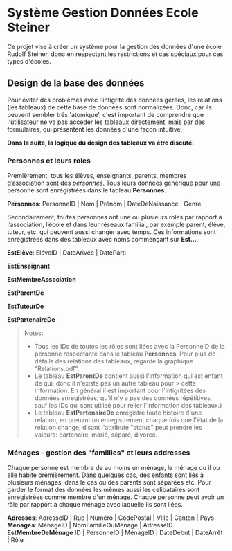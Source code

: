 # Système Gestion Données Ecole Steiner

Ce projet vise à créer un système pour la gestion des données d'une école Rudolf Steiner, donc en respectant les restrictions et cas spéciaux pour ces types d'écoles.

## Design de la base des données
Pour éviter des problèmes avec l'intigrité des données gérées, les relations (les tableaux) de cette base de données sont normalizées. Donc, car ils peuvent sembler trés 'atomique', c'est important de comprendre que l'utilisateur ne va pas acceder les tableaux directement, mais par des formulaires, qui présentent les données d'une façon intuitive.

**Dans la suite, la logique du design des tableaux va être discuté:**

### Personnes et leurs roles

Premièrement, tous les élèves, enseignants, parents, membres d’association sont des _personnes_. Tous leurs données générique pour une personne sont enrégistrées dans le tableau **Personnes**. 

  **Personnes**: PersonneID | Nom | Prénom | DateDeNaissance | Genre

Secondairement, toutes personnes ont une ou plusieurs roles par rapport à l’association, l’école et dans leur réseaux familial, par exemple parent, élève, tuteur, etc. qui peuvent aussi changer avec temps. Ces informations sont enrégistrées dans des tableaux avec noms commençant sur **Est...**. 

 **EstElève**: EléveID | DateArivée | DateParti 
 
 **EstEnseignant** 
 
 **EstMembreAssociation** 
 
 **EstParentDe**
 
 **EstTuteurDe**
 
 **EstPartenaireDe**

> Notes: 
> - Tous les IDs de toutes les rôles sont liées avec la PersonneID de la personne respectante dans le tableau **Personnes**. Pour plus de détails des relations des tableaux, regarde la graphique "Relations.pdf".
> - Le tableau **EstParentDe** contient aussi l'information qui est enfant de qui, donc il n'existe pas un autre tableau pour > cette information. En général il est important pour l'intigritées des données enregistrées, qu'il n'y a pas des données répétitives, sauf les IDs qui sont utilisé pour relier l'information des tableaux.)
> - Le tableau **EstPartenaireDe** enrégistre toute histoire d'une relation, en prenant un enregistrement chaque fois que l'état de la relation change, disant l'attribute "status" peut prendre les valeurs: partenaire, marié, séparé, divorcé.

### Ménages - gestion des "famillies" et leurs addresses
Chaque personne est membre de au moins un ménage, le ménage ou il ou elle habite premièrement. Dans quelques cas, des enfants sont liés à plusieurs ménages, dans le cas ou des parents sont séparées etc. Pour garder le format des données les mêmes aussi les celibataires sont enregistrées comme membre d'un ménage. Chaque personne peut avoir un rôle par rapport à chaque ménage avec laquelle ils sont liées.

**Adresses**: AdresseID | Rue | Numéro | CodePostal | Ville | Canton | Pays 
**Ménages**: MénageID | NomFamilleOuMénage | AdresseID
**EstMembreDeMénage** ID | PersonneID | MénageID | DateDébut | DateArrêt | Rôle 






